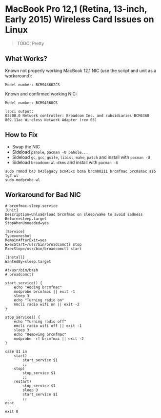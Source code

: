 # MacBook Pro 12,1 (Retina, 13-inch, Early 2015) Wireless Card Issues on Linux

> TODO: Pretty

What Works?
-----------

Known not properly working MacBook 12.1 NIC (use the script and unit as a workaround):
```
Model number: BCM943602CS
```

Known and confirmed working NIC:
```
Model number: BCM94360CS

lspci output:
03:00.0 Network controller: Broadcom Inc. and subsidiaries BCM4360 802.11ac Wireless Network Adapter (rev 03)
```

How to Fix
----------

* Swap the NIC
* Sideload `pahole`, `pacman -U pahole...`
* Sideload `gc`, `gcc`, `guile`, `libisl`, `make`, `patch` and install with `pacman -U`
* Sideload `broadcom-wl-dkms` and install with `pacman -U`

```shell
sudo rmmod b43 b43legacy bcm43xx bcma brcm80211 brcmfmac brcmsmac ssb tg3 wl
sudo modprobe wl
```

Workaround for Bad NIC
----------------------

```shell
# brcmfmac-sleep.service
[Unit]
Description=Unload/load brcmfmac on sleep/wake to avoid sadness
Before=sleep.target
StopWhenUnneeded=yes

[Service]
Type=oneshot
RemainAfterExit=yes
ExecStart=/usr/bin/broadcomctl stop
ExecStop=/usr/bin/broadcomctl start

[Install]
WantedBy=sleep.target
```

```shell
#!/usr/bin/bash
# broadcomctl

start_service() {
    echo "Adding brcmfmac"
    modprobe brcmfmac || exit -1
    sleep 3
    echo "Turning radio on"
    nmcli radio wifi on || exit -2
}

stop_service() {
    echo "Turning radio off"
    nmcli radio wifi off || exit -1
    sleep 3
    echo "Removing brcmfmac"
    modprobe -rf brcmfmac || exit -2
}

case $1 in
    start)
        start_service $1
        ;;
    stop)
        stop_service $1
        ;;
    restart)
        stop_service $1
        sleep 3
        start_service $1
        ;;
esac

exit 0
```
